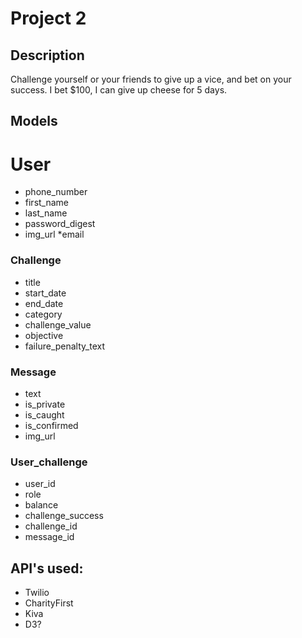 # Project 2

## Description
Challenge yourself or your friends to give up a vice, and bet on your success. I bet $100, I can give up cheese for 5 days.

## Models

# User
*  phone_number
*  first_name
*  last_name
*  password_digest
*  img_url
*email

### Challenge
*  title
*  start_date
*  end_date
*  category
*  challenge_value
*  objective
*  failure_penalty_text


### Message
*  text
*  is_private
*  is_caught
*  is_confirmed
*  img_url

### User_challenge
*  user_id
*  role
*  balance
*  challenge_success
*  challenge_id
*  message_id

## API's used:
*  Twilio
*  CharityFirst
*  Kiva
*  D3?



